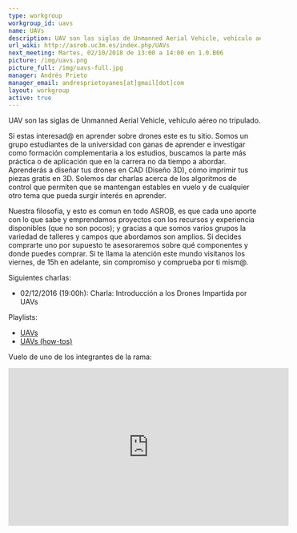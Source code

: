 ```yaml
---
type: workgroup
workgroup_id: uavs
name: UAVs
description: UAV son las siglas de Unmanned Aerial Vehicle, vehículo aéreo no tripulado. <br> Si estas interesad@ en aprender sobre drones este es tu sitio. Aprenderás a diseñar tus drones en CAD (Diseño 3D), cómo imprimir tus piezas gratis en 3D. Solemos dar charlas acerca de los algoritmos de control que permiten que se mantengan estables en vuelo y de cualquier otro tema que pueda surgir interés en aprender.
url_wiki: http://asrob.uc3m.es/index.php/UAVs
next_meeting: Martes, 02/10/2018 de 13:00 a 14:00 en 1.0.B06
picture: /img/uavs.png
picture_full: /img/uavs-full.jpg
manager: Andrés Prieto
manager_email: andresprietoyanes[at]gmail[dot]com
layout: workgroup
active: true
---
```


UAV son las siglas de Unmanned Aerial Vehicle, vehículo aéreo no tripulado.

Si estas interesad@ en aprender sobre drones este es tu sitio. Somos un grupo estudiantes de la universidad con ganas de aprender e investigar como formación complementaria a los estudios, buscamos la parte más práctica o de aplicación que en la carrera no da tiempo a abordar. Aprenderás a diseñar tus drones en CAD (Diseño 3D), cómo imprimir tus piezas gratis en 3D. Solemos dar charlas acerca de los algoritmos de control que permiten que se mantengan estables en vuelo y de cualquier otro tema que pueda surgir interés en aprender.

Nuestra filosofía, y esto es comun en todo ASROB, es que cada uno aporte con lo que sabe y emprendamos proyectos con los recursos y experiencia disponibles (que no son pocos); y gracias a que somos varios grupos la variedad de talleres y campos que abordamos son amplios. Si decides comprarte uno por supuesto te asesoraremos sobre qué componentes y donde puedes comprar. Si te llama la atención este mundo visítanos los viernes, de 15h en adelante, sin compromiso y comprueba por ti mism@.

Siguientes charlas:

  * 02/12/2016 (19:00h): Charla: Introducción a los Drones Impartida por UAVs

Playlists:

* [UAVs](https://www.youtube.com/playlist?list=PLA0DE7DF739632622)
* [UAVs (how-tos)](https://www.youtube.com/playlist?list=PLsVexTwov1BoNi3ouS92CoFPM53v1Siv5)

Vuelo de uno de los integrantes de la rama:
<iframe width="560" height="315" src="https://www.youtube.com/embed/m5p0BPTHmEU?rel=0" frameborder="0" allowfullscreen></iframe>
